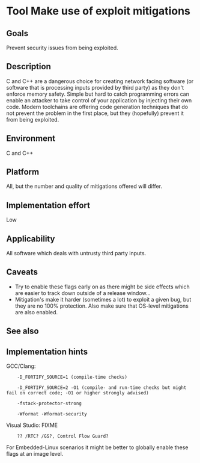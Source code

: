 # Tool Make use of exploit mitigations

## Goals

Prevent security issues from being exploited.

## Description

C and C++ are a dangerous choice for creating network facing software (or software that is processing inputs provided by third party) as they don't enforce memory safety. Simple but hard to catch programming errors can enable an attacker to take control of your application by injecting their own code. Modern toolchains are offering code generation techniques that do not prevent the problem in the first place, but they (hopefully) prevent it from being exploited.

## Environment

C and C++

## Platform

All, but the number and quality of mitigations offered will differ.

## Implementation effort

Low

## Applicability

All software which deals with untrusty third party inputs.

## Caveats

* Try to enable these flags early on as there might be side effects which are easier to track down outside of a release window...
* Mitigation's make it harder (sometimes a lot) to exploit a given bug, but they are no 100% protection. Also make sure that OS-level mitigations are also enabled.

## See also

## Implementation hints

GCC/Clang:

```
    -D_FORTIFY_SOURCE=1 (compile-time checks)

    -D_FORTIFY_SOURCE=2 -O1 (compile- and run-time checks but might fail on correct code; -O1 or higher strongly advised)

    -fstack-protector-strong

    -Wformat­ -Wformat­-security

```

Visual Studio: FIXME

```
    ?? /RTC? /GS?, Control Flow Guard?
```

For Embedded-Linux scenarios it might be better to globally enable these flags at an image level.
